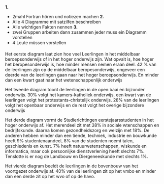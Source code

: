 **1.**
- 2mahl Fortran hören und notiezen machen
**2.**
- Alle 4 Diagramme mit satzilfen beschreiben
- Alle wichtigen Fakten nennen
**3.**
- zwei Gruppen arbeiten dann zusammen jeder muss ein Diagramm vorstellen 
- 4 Leute müssen vorstellen

#### 

Het eerste diagram laat zien hoe veel Leerlingen in het middelbaar beroepsonderwijs of in het hoger onderwijs zijn. Wat opvalt is, hoe hoger het beropesonderwijs is, hoe minder mensen nemen eraan deel. 42 % van de leerlingen zijn op de middelbaar beropesonderwijs, ongeveer een deerde van de leerlingen gaan naar het hoger beroepsonderwijs. En minder dan een kwart gaat naar het wetenschappenlijk onderwijs

Het tweede diagram toont de leerlingen in de open baai en bijzonder onderwijs. 30% volgt het kamers-katholiek onderwijs, een kwart van de leerlingen volgt het protestants-christelijk onderwijs. 28% van de leerlingen volgt het openbaar onderwijs en de rest volgt het overige bijzondere onderwijs

Het derde diagram vormt de Studierichtingen eerstejaarsstudenten in het hoger onderwijs af. Het merendeel zit met 38% in sociale wtenschappen en bedrijfskunde. daarna komen gezondheidszorg en welzijn met 18%. De anderen hebben minder dan een tiende, techniek, industrie en bouwkunde heeft 9% studentenaandeel, 8% van de studenten noemt talen, geschiedenis en kunst. 7% heeft natuurwetenschappen, wiskunde en informatica, maar ook persoonlijke dienstverlening heeft slechts 7%. Tenslotte is er nog de Landbouw en Diergeneeskunde met slechts 1%.

Het vierde diagram beeldt de leerlingen in de bovenbouw van het voortgezet onderwijs af. 40% van de leerlingen zit op het vmbo en minder dan een derde zit op het wvo of op de havo.
                                